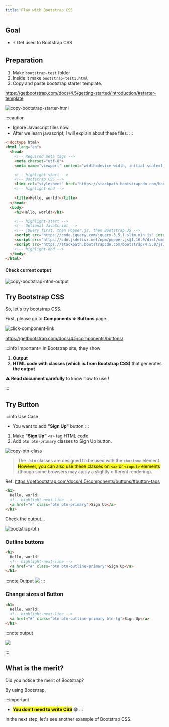 ```yaml
---
title: Play with Bootstrap CSS
---
```


## Goal
  - ⚡ Get used to Bootstrap CSS

## Preparation

1. Make `bootstrap-test` folder
2. Inside it make `bootstrap-test1.html`
3. Copy and paste bootstrap starter template.

https://getbootstrap.com/docs/4.5/getting-started/introduction/#starter-template

![copy-bootstrap-starter-html](https://storage.googleapis.com/coderhackers-assets/the-complete-webdev-with-rails-2020/bootstrap-css-guide/copy-bootstrap-starter-html.gif)

:::caution
- Ignore Javascript files now.
- After we learn javascript, I will explain about these files.
:::

```html title="bootstrap-test/bootstrap-test1.html"
<!doctype html>
<html lang="en">
  <head>
    <!-- Required meta tags -->
    <meta charset="utf-8">
    <meta name="viewport" content="width=device-width, initial-scale=1, shrink-to-fit=no">

    <!-- highlight-start -->
    <!-- Bootstrap CSS -->
    <link rel="stylesheet" href="https://stackpath.bootstrapcdn.com/bootstrap/4.5.0/css/bootstrap.min.css" integrity="sha384-9aIt2nRpC12Uk9gS9baDl411NQApFmC26EwAOH8WgZl5MYYxFfc+NcPb1dKGj7Sk" crossorigin="anonymous">
    <!-- highlight-end -->

    <title>Hello, world!</title>
  </head>
  <body>
    <h1>Hello, world!</h1>

    <!-- highlight-start -->
    <!-- Optional JavaScript -->
    <!-- jQuery first, then Popper.js, then Bootstrap JS -->
    <script src="https://code.jquery.com/jquery-3.5.1.slim.min.js" integrity="sha384-DfXdz2htPH0lsSSs5nCTpuj/zy4C+OGpamoFVy38MVBnE+IbbVYUew+OrCXaRkfj" crossorigin="anonymous"></script>
    <script src="https://cdn.jsdelivr.net/npm/popper.js@1.16.0/dist/umd/popper.min.js" integrity="sha384-Q6E9RHvbIyZFJoft+2mJbHaEWldlvI9IOYy5n3zV9zzTtmI3UksdQRVvoxMfooAo" crossorigin="anonymous"></script>
    <script src="https://stackpath.bootstrapcdn.com/bootstrap/4.5.0/js/bootstrap.min.js" integrity="sha384-OgVRvuATP1z7JjHLkuOU7Xw704+h835Lr+6QL9UvYjZE3Ipu6Tp75j7Bh/kR0JKI" crossorigin="anonymous"></script>
    <!-- highlight-end -->
  </body>
</html>
```

#### Check current output
![copy-bootstrap-html-output](https://storage.googleapis.com/coderhackers-assets/the-complete-webdev-with-rails-2020/bootstrap-css-guide/copy-bootstrap-html-output.png)


## Try Bootstrap CSS

So, let's try bootstrap CSS.

First, please go to **Components => Buttons** page.

![click-component-link](https://coderhackers-1304676641.cos.ap-tokyo.myqcloud.com/20200517_200207.gif)

https://getbootstrap.com/docs/4.5/components/buttons/


:::info Important🔥
In Bootstrap site, they show

1. **Output**
2. **HTML code with classes (which is from Bootstrap CSS)** that generates **the output**

⚠️ **Read document carefully** to know how to use !

:::

## Try Button

:::info Use Case
- You want to add **"Sign Up"** button
:::


1. Make **"Sign Up"** `<a>` tag HTML code
2. Add `btn btn-primary` classes to Sign Up button.


![copy-btn-class](https://coderhackers-1304676641.cos.ap-tokyo.myqcloud.com/20200517_200931-fix.gif)

> The `.btn` classes are designed to be used with the `<button>` element. <mark>However, you can also use these classes on `<a>` or `<input>` elements</mark> (though some browsers may apply a slightly different rendering).

Ref: https://getbootstrap.com/docs/4.5/components/buttons/#button-tags

```html title="bootstrap-test/bootstrap-test1.html"
<h1>
  Hello, world!
  <!-- highlight-next-line -->
  <a href="#" class="btn btn-primary">Sign Up</a>
</h1>
```

Check the output...

![bootstrap-btn](https://coderhackers-1304676641.cos.ap-tokyo.myqcloud.com/2020-05-18-13-35-06.png)


### Outline buttons

```html title="bootstrap-test/bootstrap-test1.html"
<h1>
  Hello, world!
  <!-- highlight-next-line -->
  <a href="#" class="btn btn-outline-primary">Sign Up</a>
</h1>
```

:::note Output
![](https://coderhackers-1304676641.cos.ap-tokyo.myqcloud.com/2020-05-18-18-43-01.png)
:::

### Change sizes of Button
```html title="bootstrap-test/bootstrap-test1.html"
<h1>
  Hello, world!
  <!-- highlight-next-line -->
  <a href="#" class="btn btn-outline-primary btn-lg">Sign Up</a>
</h1>
```

:::note output

![](https://coderhackers-1304676641.cos.ap-tokyo.myqcloud.com/2020-05-18-18-42-07.png)

:::

## What is the merit?
Did you notice the merit of Bootstrap?

By using Bootstrap,

:::important
- **<mark>You don't need to write CSS</mark>** 😁
:::

In the next step, let's see another example of Bootstrap CSS.